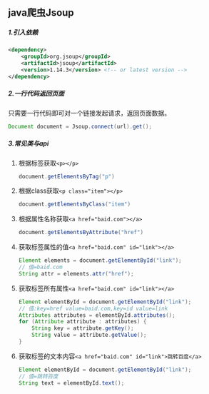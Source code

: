 ## java爬虫Jsoup

##### 1.引入依赖

```xml
<dependency>
    <groupId>org.jsoup</groupId>
    <artifactId>jsoup</artifactId>
    <version>1.14.3</version> <!-- or latest version -->
</dependency>
```

##### 2.一行代码返回页面

只需要一行代码即可对一个链接发起请求，返回页面数据。

```java
Document document = Jsoup.connect(url).get();
```

##### 3.常见类与api

1. 根据标签获取`<p></p>`

   ```java
   document.getElementsByTag("p")
   ```

2. 根据class获取`<p class="item"></p>`

   ```java
   document.getElementsByClass("item")
   ```

3. 根据属性名称获取`<a href="baid.com"></a>`

   ```java
   document.getElementsByAttribute("href")
   ```

4. 获取标签属性的值`<a href="baid.com" id="link"></a>`

   ```java
   Element elements = document.getElementById("link");
   // 值=baid.com
   String attr = elements.attr("href");
   ```

5. 获取标签所有属性`<a href="baid.com" id="link"></a>`

   ```java
   Element elementById = document.getElementById("link");
   // 值:key=href value=baid.com,key=id value=link
   Attributes attributes = elementById.attributes();
   for (Attribute attribute : attributes) {
       String key = attribute.getKey();
       String value = attribute.getValue();
   }
   ```

6. 获取标签的文本内容`<a href="baid.com" id="link">跳转百度</a>`

   ```java
   Element elementById = document.getElementById("link");
   // 值=跳转百度
   String text = elementById.text();
   ```

   
